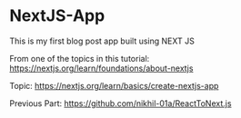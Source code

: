 # NextJS-App

This is my first blog post app built using NEXT JS

From one of the topics in this tutorial: https://nextjs.org/learn/foundations/about-nextjs

Topic: https://nextjs.org/learn/basics/create-nextjs-app

Previous Part: https://github.com/nikhil-01a/ReactToNext.js
